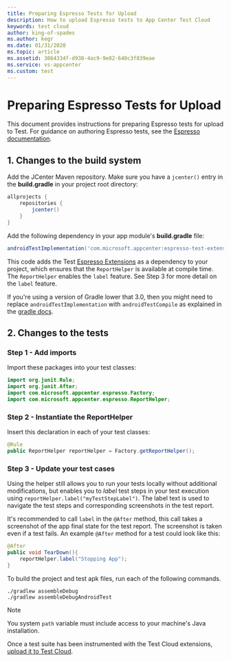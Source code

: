 ```yaml
---
title: Preparing Espresso Tests for Upload
description: How to upload Espresso tests to App Center Test Cloud
keywords: test cloud
author: king-of-spades
ms.author: kegr
ms.date: 01/31/2020
ms.topic: article
ms.assetid: 3864334f-d938-4ac9-9e82-640c3f839eae
ms.service: vs-appcenter
ms.custom: test
---
```


# Preparing Espresso Tests for Upload
This document provides instructions for preparing Espresso tests for upload to Test. For guidance on authoring Espresso tests, see the [Espresso documentation](https://developer.android.com/training/testing/ui-testing/espresso-testing.html).

## 1. Changes to the build system

Add the JCenter Maven repository. Make sure you have a `jcenter()` entry in the **build.gradle** in your project root directory:

```gradle
allprojects {
    repositories {
        jcenter()
    }
}
```

Add the following dependency in your app module's **build.gradle** file:

```gradle
androidTestImplementation('com.microsoft.appcenter:espresso-test-extension:1.4')
```

This code adds the Test [Espresso Extensions](https://github.com/Microsoft/AppCenter-Test-Espresso-Extensions) as a dependency to your project, which ensures that the `ReportHelper` is available at compile time. The `ReportHelper` enables the `label` feature. See Step 3 for more detail on the `label` feature. 

If you're using a version of Gradle lower that 3.0, then you might need to replace `androidTestImplementation` with `androidTestCompile` as explained in the [gradle docs](https://docs.gradle.org/current/userguide/java_library_plugin.html#sec:java_library_separation).

## 2. Changes to the tests

### Step 1 - Add imports

Import these packages into your test classes:

```java
import org.junit.Rule;
import org.junit.After;
import com.microsoft.appcenter.espresso.Factory;
import com.microsoft.appcenter.espresso.ReportHelper;
```

### Step 2 - Instantiate the ReportHelper

Insert this declaration in each of your test classes:

```java
@Rule
public ReportHelper reportHelper = Factory.getReportHelper();
```

### Step 3 - Update your test cases

Using the helper still allows you to run your tests locally without additional modifications, but enables you to *label* test steps in your test execution using `reportHelper.label("myTestStepLabel")`. The label text is used to navigate the test steps and corresponding screenshots in the test report.

It's recommended to call `label` in the `@After` method, this call takes a screenshot of the app final state for the test report. The screenshot is taken even if a test fails. An example `@After` method for a test could look like this:

```java
@After
public void TearDown(){
    reportHelper.label("Stopping App");
}
```
To build the project and test apk files, run each of the following commands.

```shell
./gradlew assembleDebug
./gradlew assembleDebugAndroidTest
```

> [!NOTE]
> You system `path` variable must include access to your machine's Java installation.

Once a test suite has been instrumented with the Test Cloud extensions, [upload it to Test Cloud](~/test-cloud/starting-a-test-run.md).
